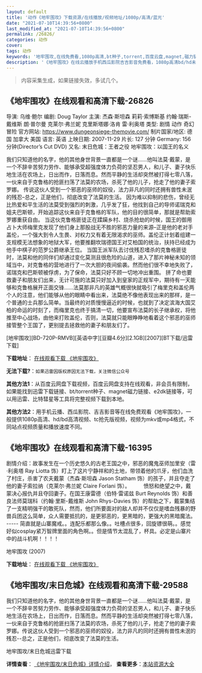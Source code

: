 ```yaml
---
layout: default
title: '动作《地牢围攻》下载资源/在线播放/视频地址/1080p/高清/蓝光'
date: "2021-07-10T14:39:56+0800"
last_modified_at: "2021-07-10T14:39:56+0800"
permalink: /26826/
categories: 动作
cover:
tags: 动作
keywords: '地牢围攻,在线免费看,1080p高清,bt种子,torrent,百度云盘,magnet,磁力链,迅雷下载资源'
description: '《地牢围攻》在线云播放手机西瓜影院吉吉影音免费看，1080p高清bd/hd未删减完整版和tc抢先枪版，mkv/mp4格式，附带bt/torrent种子、magnet/磁力链、百度云盘、网盘资源迅雷下载链接'
---
```


>内容采集生成，如果链接失效，多试几个。


## 《地牢围攻》在线观看和高清下载-26826

导演: 乌维·鲍尔 编剧: Doug Taylor 主演: 杰森·斯坦森 莉莉·索博斯基 约翰·瑞斯-戴维斯 朗·普尔曼 克莱尔·弗兰妮 克里斯塔娜·洛肯 雷·利奥塔 类型: 剧情 动作 奇幻 冒险 官方网站: https://www.dungeonsiege-themovie.com/ 制片国家/地区: 德国 加拿大 美国 语言: 英语 上映日期: 2007-11-29 片长: 127 分钟 Germany: 156 分钟(Director’s Cut DVD) 又名: 末日危城：王者之役 地牢围攻：以国王的名义

我们只知道他的名字，他的其他身世背景一直都是一个谜……他叫法莫·戴蒙，是一个不辞辛苦努力劳作、能够承受超强度体力负荷的坚忍男人，和儿子、妻子快乐地生活在农场上，日出而作，日落而息。然而平静的生活却突然被打得七零八落，一伙来自于克鲁格的抢匪扫荡了法莫的农场，杀死了他的儿子，抢走了他的妻子索罗娜。 传说这伙人受到一个邪恶的巫师的奴役，法力非凡的同时还拥有兽性未泯的残忍–总之，正是他们，彻底改变了法莫的生活。 因为难以抑制的悲伤，曾经无比热爱和平生活的法莫受到强烈的刺激，几乎发了狂，他找到自己的导师诺瑞克和姐夫巴斯顿，开始追踪这伙来自于克鲁格的军队，他的目的很简单，那就是帮助索罗娜重获自由。 当这伙克鲁格匪徒正在蹂躏乡村、烧杀抢劫的时候，国王的御用占卜大师梅里克发现了他们身上那股战无不胜的邪恶力量的来源–正是他的老对手盖伦，一个强大到令人生畏、对权力又有着无限渴求的巫师。盖伦正计划着组建一支规模无法想象的地狱大军，他要推翻坎瑞德国王对艾柏国的统治，扶持已经成为他手中棋子的范罗公爵继承王位。 当国王派军队去讨伐残忍嗜杀的克鲁格匪徒时，法莫和他的同伴们却通过变化莫测且很危险的山道，进入了那片神秘未知的领域当中，对克鲁格的营地进行了一次大胆的夜间偷袭。然而他们很不幸地失败了，诺瑞克和巴斯顿被俘虏，为了保命，法莫只好不顾一切地冲出重围。 拼了命也要救妻子和朋友们出来，无计可施的法莫只好加入到皇家的正规军中，期待有一天能够和克鲁格展开正面交锋……法莫那非凡的英雄气概很快就吸引了梅里克和盖伦两个人的注意，他们能够从他的眼睛中看出来，法莫绝不像他表现出来的那样，是一个普通的士兵那么简单。当最终的对质慢慢逼近的时候，也就到了决定滨海大国艾柏的命运的时刻了，而梅里克也终于搞清一切，他要宣布法莫的长子继承权，将他推至中心战场，由他来打败盖伦，否则，法莫就只能眼睁睁地看着这个邪恶的巫师接管整个王国了，更别提去拯救他的妻子和朋友们了。


[地牢围攻][BD-720P-RMVB][英语中字][豆瓣4.6分][2.1GB][2007][BT下载/迅雷下载]

**下载地址**： [在线观看下载 《地牢围攻》](https://www.btdx8.com/torrent/in_the_name_of_the_king_2007.html) 


**无法下载?**：`如果迅雷因版权原因无法下载，关注微信公众号 `

**其他方法1**：从百度云网盘下载视频，百度云网盘支持在线观看，非会员有限制，如果能找到迅雷下载链接、bt/torrent种子、magnet磁力链接、e2dk链接等，可以用迅雷、比特彗星等工具将完整视频下载到本地。

**其他方法2**：用手机云播、西瓜影院、吉吉影音等在线免费观看《地牢围攻》，一般提供1080p高清、hd/bd高清视频、tc抢先版视频，视频为mkv或mp4格式，不同站点视频质量和播放速度不同。


## 《地牢围攻》在线观看和高清下载-16395

剧情介绍：故事发生在一个历史悠久的古老王国之中，邪恶的魔鬼巫师加里安（雷·利奥塔 Ray Liotta 饰）盯上了这片宁静祥和的土地，带领着他的爪牙，他们血洗了村庄，杀害了农夫戴蒙（杰森·斯坦森 Jason Statham 饰）的孩子，并且夺走了他的妻子索拉纳（克莱尔·弗兰妮 Claire Forlani 饰）。  　　愤怒和绝望之中，戴蒙决心报仇并且夺回妻子。在国王康雷德（伯特·雷诺兹 Burt Reynolds 饰）和善良法师莫瑞科（约翰·里斯-戴维斯 John Rhys-Davies 饰）的帮助之下，戴蒙集结了一支精明强干的敢死队，然而，他们所要面对的敌人却并不仅仅是嗜血残暴的野兽兵团这么简单，众人需要抵抗的，是更邪恶的，更黑暗的，更强大的黑暗魔法。 ----- 简直就是山寨魔戒。。连配乐都那么像。。吐槽点很多，回旋镖很萌。。感觉好似cosplay紧万智牌里面的角色啊。。但是情节太混乱了，杯具。必定是山寨片中的战斗机啊！！！！


地牢围攻 (2007)

**下载地址**： [在线观看下载 《地牢围攻》](https://www.btbtdy.me/btdy/dy4077.html) 


## 《地牢围攻/末日危城》在线观看和高清下载-29588

我们只知道他的名字，他的其他身世背景一直都是一个谜……他叫法莫·戴蒙，是一个不辞辛苦努力劳作、能够承受超强度体力负荷的坚忍男人，和儿子、妻子快乐地生活在农场上，日出而作，日落而息。然而平静的生活却突然被打得七零八落，一伙来自于克鲁格的抢匪扫荡了法莫的农场，杀死了他的儿子，抢走了他的妻子索罗娜。传说这伙人受到一个邪恶的巫师的奴役，法力非凡的同时还拥有兽性未泯的残忍--总之，正是他们，彻底改变了法莫的生活。


地牢围攻/末日危城迅雷下载

**详情查看**： [《地牢围攻/末日危城》详情介绍](/movie/29588/)， **查看更多**：[本站资源大全](/movie/t/all/)

